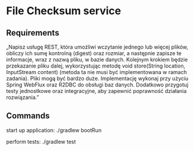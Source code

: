 # File Checksum service
## Requirements
„Napisz usługę REST, która umożliwi wczytanie jednego lub więcej plików, obliczy ich sumę kontrolną (digest) oraz rozmiar, a następnie zapisze te informacje, wraz z nazwą pliku, w bazie danych. Kolejnym krokiem będzie przekazanie pliku dalej, wykorzystując metodę void store(String location, InputStream content) (metoda ta nie musi być implementowana w ramach zadania). Pliki mogą być bardzo duże. Implementację wykonaj przy użyciu Spring WebFlux oraz R2DBC do obsługi baz danych. Dodatkowo przygotuj testy jednostkowe oraz integracyjne, aby zapewnić poprawność działania rozwiązania.”

## Commands

start up application:
./gradlew bootRun

perform tests:
./gradlew test

